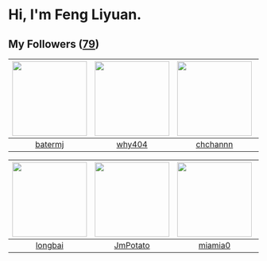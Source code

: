 # Hi, I'm Feng Liyuan.

## My Followers ([79](https://github.com/SunRunAway?tab=followers))

| <img src="https://avatars0.githubusercontent.com/u/250445?v=4" width="150" height="150" /> | <img src="https://avatars2.githubusercontent.com/u/35111?v=4" width="150" height="150" /> | <img src="https://avatars3.githubusercontent.com/u/4281540?v=4" width="150" height="150" /> | <img src="https://avatars1.githubusercontent.com/u/23725000?v=4" width="150" height="150" /> |
| :----------------------------------------------------------------------------------------: | :---------------------------------------------------------------------------------------: | :-----------------------------------------------------------------------------------------: | :------------------------------------------------------------------------------------------: |
|                            [batermj](https://github.com/batermj)                           |                            [why404](https://github.com/why404)                            |                           [chchannn](https://github.com/chchannn)                           |                            [DQinYuan](https://github.com/DQinYuan)                           |

| <img src="https://avatars1.githubusercontent.com/u/1204301?v=4" width="150" height="150" /> | <img src="https://avatars3.githubusercontent.com/u/1446531?v=4" width="150" height="150" /> | <img src="https://avatars3.githubusercontent.com/u/25542995?v=4" width="150" height="150" /> | <img src="https://avatars3.githubusercontent.com/u/619331?v=4" width="150" height="150" /> |
| :-----------------------------------------------------------------------------------------: | :-----------------------------------------------------------------------------------------: | :------------------------------------------------------------------------------------------: | :----------------------------------------------------------------------------------------: |
|                            [longbai](https://github.com/longbai)                            |                           [JmPotato](https://github.com/JmPotato)                           |                             [miamia0](https://github.com/miamia0)                            |                         [justmao945](https://github.com/justmao945)                        |